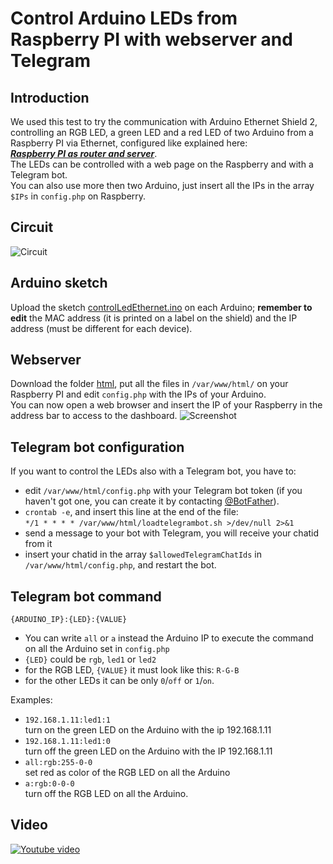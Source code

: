 # Control Arduino LEDs from Raspberry PI with webserver and Telegram

## Introduction
We used this test to try the communication with Arduino Ethernet Shield 2, controlling an RGB LED, a green LED and a red LED of two Arduino from a Raspberry PI via Ethernet, configured like explained here:  
[***Raspberry PI as router and server***](../001_Raspberry_PI_as_router_and_server/README.md).  
The LEDs can be controlled with a web page on the Raspberry and with a Telegram bot.  
You can also use more then two Arduino, just insert all the IPs in the array `$IPs` in `config.php` on Raspberry.

## Circuit
![Circuit](https://i.imgur.com/eXkAa2X.png)

## Arduino sketch
Upload the sketch [controlLedEthernet.ino](controlLedEthernet.ino) on each Arduino; **remember to edit** the MAC address (it is printed on a label on the shield) and the IP address (must be different for each device).

## Webserver
Download the folder [html](html), put all the files in `/var/www/html/` on your Raspberry PI and edit `config.php` with the IPs of your Arduino.  
You can now open a web browser and insert the IP of your Raspberry in the address bar to access to the dashboard.
![Screenshot](https://i.imgur.com/vaQYsyz.png)

## Telegram bot configuration
If you want to control the LEDs also with a Telegram bot, you have to:
* edit `/var/www/html/config.php` with your Telegram bot token (if you haven't got one, you can create it by contacting [@BotFather](http://t.me/BotFather)).
* `crontab -e`, and insert this line at the end of the file:  
`*/1 * * * * /var/www/html/loadtelegrambot.sh >/dev/null 2>&1`
* send a message to your bot with Telegram, you will receive your chatid from it
* insert your chatid in the array `$allowedTelegramChatIds` in `/var/www/html/config.php`, and restart the bot.

## Telegram bot command
```
{ARDUINO_IP}:{LED}:{VALUE}
```
* You can write `all` or `a` instead the Arduino IP to execute the command on all the Arduino set in `config.php`
* `{LED}` could be `rgb`, `led1` or `led2`
* for the RGB LED, `{VALUE}` it must look like this: `R-G-B`
* for the other LEDs it can be only `0`/`off` or `1`/`on`.

Examples:
* `192.168.1.11:led1:1`  
turn on the green LED on the Arduino with the ip 192.168.1.11
* `192.168.1.11:led1:0`  
turn off the green LED on the Arduino with the IP 192.168.1.11
* `all:rgb:255-0-0`  
set red as color of the RGB LED on all the Arduino
* `a:rgb:0-0-0`  
turn off the RGB LED on all the Arduino.

## Video
[![Youtube video](https://img.youtube.com/vi/0QzwFcCa-NE/0.jpg)](https://youtu.be/0QzwFcCa-NE)
